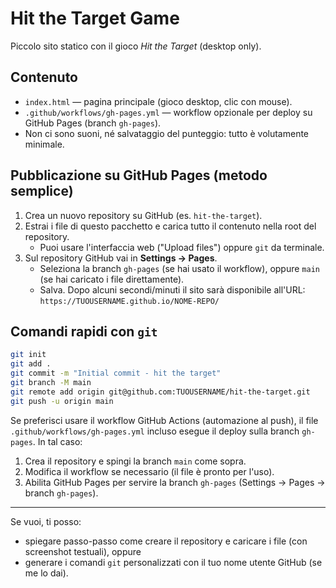 # Hit the Target Game

Piccolo sito statico con il gioco *Hit the Target* (desktop only).

## Contenuto
- `index.html` — pagina principale (gioco desktop, clic con mouse).
- `.github/workflows/gh-pages.yml` — workflow opzionale per deploy su GitHub Pages (branch `gh-pages`).
- Non ci sono suoni, né salvataggio del punteggio: tutto è volutamente minimale.

## Pubblicazione su GitHub Pages (metodo semplice)
1. Crea un nuovo repository su GitHub (es. `hit-the-target`).
2. Estrai i file di questo pacchetto e carica tutto il contenuto nella root del repository.
   - Puoi usare l'interfaccia web ("Upload files") oppure `git` da terminale.
3. Sul repository GitHub vai in **Settings → Pages**.
   - Seleziona la branch `gh-pages` (se hai usato il workflow), oppure `main` (se hai caricato i file direttamente).
   - Salva. Dopo alcuni secondi/minuti il sito sarà disponibile all'URL:
     `https://TUOUSERNAME.github.io/NOME-REPO/`

## Comandi rapidi con `git`
```bash
git init
git add .
git commit -m "Initial commit - hit the target"
git branch -M main
git remote add origin git@github.com:TUOUSERNAME/hit-the-target.git
git push -u origin main
```

Se preferisci usare il workflow GitHub Actions (automazione al push), il file `.github/workflows/gh-pages.yml` incluso esegue il deploy sulla branch `gh-pages`. In tal caso:
1. Crea il repository e spingi la branch `main` come sopra.
2. Modifica il workflow se necessario (il file è pronto per l'uso).
3. Abilita GitHub Pages per servire la branch `gh-pages` (Settings → Pages → branch `gh-pages`).

---

Se vuoi, ti posso:
- spiegare passo-passo come creare il repository e caricare i file (con screenshot testuali), oppure
- generare i comandi `git` personalizzati con il tuo nome utente GitHub (se me lo dai).
